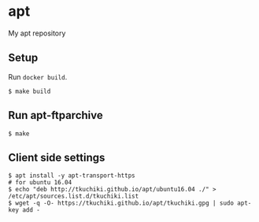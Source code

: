 # apt
My apt repository

## Setup

Run `docker build`.

```
$ make build
```

## Run apt-ftparchive

```
$ make
```

## Client side settings

```
$ apt install -y apt-transport-https
# for ubuntu 16.04
$ echo "deb http://tkuchiki.github.io/apt/ubuntu16.04 ./" > /etc/apt/sources.list.d/tkuchiki.list
$ wget -q -O- https://tkuchiki.github.io/apt/tkuchiki.gpg | sudo apt-key add -
```

